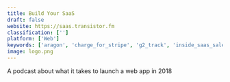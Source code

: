 ```yaml
---
title: Build Your SaaS
draft: false 
website: https://saas.transistor.fm
classification: ['']
platform: ['Web']
keywords: ['aragon', 'charge_for_stripe', 'g2_track', 'inside_saas_sales', 'look_at_that_saas', 'make_book', 'optimize_or_die', 'podcastmenu', 'protect_the_hustle', 'saas_funding_napkin', 'saas_reads', 'saaslab', 'servicebot', 'stripe_atlas', 'stripe_billing', 'the_saas_cto_security_checklist', 'the_sales_hacker_podcast', 'tillypay']
image: logo.png
---
```

A podcast about what it takes to launch a web app in 2018